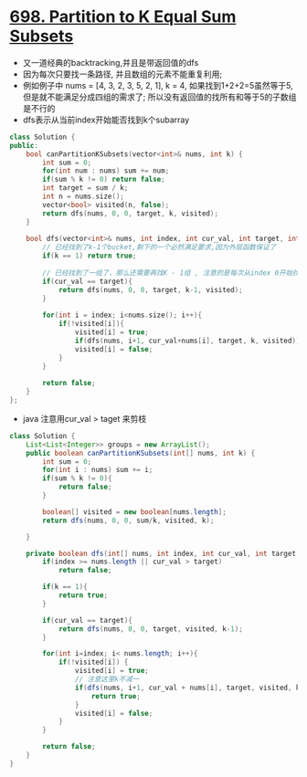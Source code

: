 # [698. Partition to K Equal Sum Subsets](https://leetcode.com/problems/partition-to-k-equal-sum-subsets/)
* 又一道经典的backtracking,并且是带返回值的dfs
* 因为每次只要找一条路径, 并且数组的元素不能重复利用;
* 例如例子中 nums = [4, 3, 2, 3, 5, 2, 1], k = 4, 如果找到1+2+2=5虽然等于5,但是就不能满足分成四组的需求了; 所以没有返回值的找所有和等于5的子数组是不行的
* dfs表示从当前index开始能否找到k个subarray

```c++
class Solution {
public:
    bool canPartitionKSubsets(vector<int>& nums, int k) {
        int sum = 0;
        for(int num : nums) sum += num;
        if(sum % k != 0) return false;
        int target = sum / k;
        int n = nums.size();
        vector<bool> visited(n, false);
        return dfs(nums, 0, 0, target, k, visited);
    }
    
    bool dfs(vector<int>& nums, int index, int cur_val, int target, int k, vector<bool>visited){
        // 已经找到了k-1个bucket,剩下的一个必然满足要求,因为外层函数保证了
        if(k == 1) return true;
        
        // 已经找到了一组了，那么还需要再找K - 1组 , 注意的是每次从index 0开始找
        if(cur_val == target){
            return dfs(nums, 0, 0, target, k-1, visited);
        }
        
        for(int i = index; i<nums.size(); i++){
            if(!visited[i]){
                visited[i] = true;
                if(dfs(nums, i+1, cur_val+nums[i], target, k, visited)) return true;
                visited[i] = false;
            }
        }
        
        return false;
    }
};

```

* java 注意用cur_val > taget 来剪枝

```java
class Solution {
    List<List<Integer>> groups = new ArrayList();
    public boolean canPartitionKSubsets(int[] nums, int k) {
        int sum = 0;
        for(int i : nums) sum += i;
        if(sum % k != 0){
            return false;
        }

        boolean[] visited = new boolean[nums.length];
        return dfs(nums, 0, 0, sum/k, visited, k);

    }

    private boolean dfs(int[] nums, int index, int cur_val, int target, boolean[] visited, int k) {
        if(index >= nums.length || cur_val > target) 
            return false;

        if(k == 1){
            return true;
        }

        if(cur_val == target){
            return dfs(nums, 0, 0, target, visited, k-1);
        }

        for(int i=index; i< nums.length; i++){
            if(!visited[i]) {
                visited[i] = true;
                // 注意这里k不减一
                if(dfs(nums, i+1, cur_val + nums[i], target, visited, k)){
                    return true;
                }
                visited[i] = false;
            }
        }

        return false;
    }
}

```


